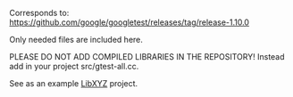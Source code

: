 Corresponds to: https://github.com/google/googletest/releases/tag/release-1.10.0

Only needed files are included here.

PLEASE DO NOT ADD COMPILED LIBRARIES IN THE REPOSITORY!
Instead add in your project src/gtest-all.cc.

See as an example [LibXYZ](https://scm.corp.xperi.com/scm/fn/LibXYZ.git) project.
